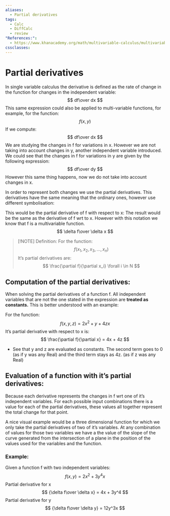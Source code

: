 ```yaml
---
aliases:
  - Partial derivatives
tags:
  - Calc
  - DiffCalc
  - review
"References:":
  - https://www.khanacademy.org/math/multivariable-calculus/multivariable-derivatives/partial-derivative-and-gradient-articles/a/introduction-to-partial-derivatives
cssclasses:
---
```

# Partial derivatives
In single variable calculus the derivative is defined as the rate of change in the function for changes in the independent variable: 
$$
df\over dx
$$
This same expression could also be applied to multi-variable functions, for example, for the function: 
$$
f(x,y)
$$
If we compute: 
$$
df\over dx
$$
We are studying the changes in f for variations in x. However we are not taking into account changes in y, another independent variable introduced. We could see that the changes in f for variations in y are given by the following expression: 
$$
df\over dy
$$
However this same thing happens, now we do not take into account changes in x.

In order to represent both changes we use the partial derivatives.
This derivatives have the same meaning that the ordinary ones, however use different symbolisation:

This would be the partial derivative of f with respect to x: The result would be the same as the derivative of f wrt to x. However with this notation we know that f is a multivariable function.
$$
\delta f\over \delta x
$$

> [!NOTE] Definition:
> For the function: 
> $$
> f(x_1,x_2,x_3,...,x_n)
> $$
> It’s partial derivatives are: 
> $$
> \frac{\partial f}{\partial x_i} \forall i \in N
> $$
> 

## Computation of the partial derivatives: 

When solving the partial derivatives of a function f. All independent variables that are not the one stated in the expression are **treated as constants.** This is better understood with an example: 

For the function: 
$$
f(x,y,z) = 2x^2 + y + 4zx
$$
It’s partial derivative with respect to x is:
$$
\frac{\partial f}{\partial x} = 4x + 4z
$$
+ See that y and z are evaluated as constants. The second term goes to 0 (as if y was any Real) and the third term stays as 4z. (as if z was any Real)

## Evaluation of a function with it’s partial derivatives: 

Because each derivative represents the changes in f wrt one of it’s independent variables. For each possible input combinations there is a value for each of the partial derivatives, these values all together represent the total change for that point.

A nice visual example would be  a three dimensional function for which we only take the partial derivatives of two of it’s variables. 
At any combination of values for those two variables we have a the value of the slope of the curve generated from the intersection of a plane in the position of the values used for the variables and the function. 


### Example: 
Given a function f with two independent variables:
$$
f(x,y) = 2x^2 + 3y^4x 
$$
Partial derivative for x
$$
{\delta f\over \delta x} = 4x + 3y^4 
$$
Partial derivative for y
$$
{\delta f\over \delta y} = 12y^3x
$$